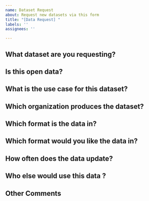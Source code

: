 ```yaml
---
name: Dataset Request
about: Request new datasets via this form
title: "[Data Request] "
labels: ''
assignees: ''

---
```


## What dataset are you requesting?
<!-- Ex. GFS Historical Archive -->


## Is this open data?
<!-- Yes, No: Controlled Access, Unknown -->


## What is the use case for this dataset?
<!-- Ex. I want to analyze historical global time series of temperature -->


## Which organization produces the dataset?
<!-- Ex. NOAA, NASA, UK Met Office -->



## Which format is the data in?
<!-- Ex. Netcdf, Grib -->



## Which format would you like the data in?
<!-- Ex. Parquet, Zarr -->



## How often does the data update?
<!-- Static, Irregularly, Real time (i.e. daily, every hour, every minute) -->


## Who else would use this data ?
<!-- Ex. Someone else will use this for a different type of risk -->


## Other Comments
